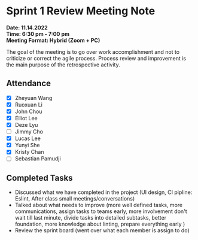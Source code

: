 # Sprint 1 Review Meeting Note #
**Date: 11.14.2022**\
**Time: 6:30 pm - 7:00 pm**\
**Meeting Format: Hybrid (Zoom + PC)**

The goal of the meeting is to go over work accomplishment and not to criticize or correct the agile process. Process review and improvement is the main purpose of the retrospective activity. 

## Attendance
- [x] Zheyuan Wang
- [x] Ruoxuan Li
- [x] John Chou
- [x] Elliot Lee
- [x] Deze Lyu
- [ ] Jimmy Cho
- [x] Lucas Lee
- [x] Yunyi She 
- [x] Kristy Chan
- [ ] Sebastian Pamudji

## Completed Tasks
* Discussed what we have completed in the project (UI design, CI pipline: Eslint, After class small meetings/conversations)
* Talked about what needs to improve (more well defined tasks, more communications, assign tasks to teams early, more involvement don't wait till last minute, divide tasks into detailed subtasks, better foundation, more knowledge about linting, prepare everything early )
* Review the sprint board (went over what each member is assign to do)

